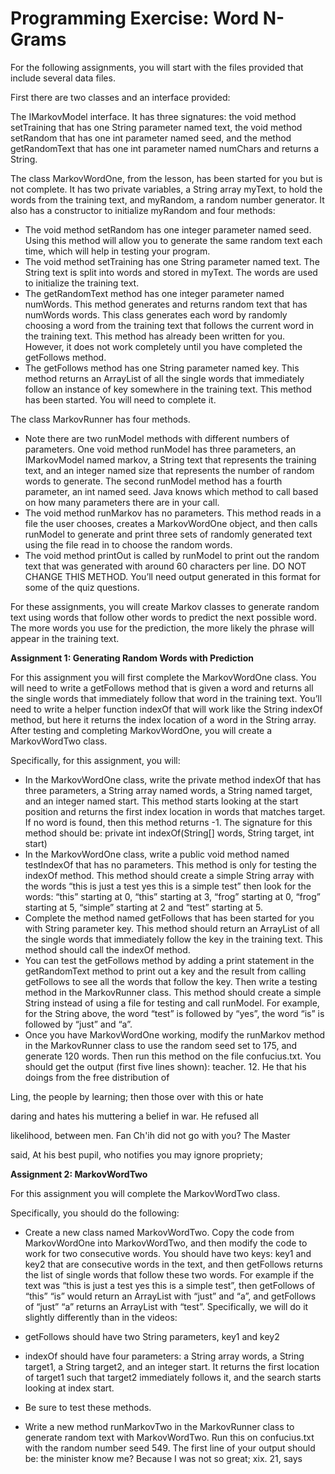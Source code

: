 # Programming Exercise: Word N-Grams
For the following assignments, you will start with the files provided that include several data files.

First there are two classes and an interface provided:

The IMarkovModel interface. It has three signatures: the void method setTraining that has one String parameter named text, the void method setRandom that has one int parameter named seed, and the method getRandomText that has one int parameter named numChars and returns a String.

The class MarkovWordOne, from the lesson, has been started for you but is not complete. It has two private variables, a String array myText, to hold the words from the training text, and myRandom, a random number generator. It also has a constructor to initialize myRandom and four methods:

- The void method setRandom has one integer parameter named seed. Using this method will allow you to generate the same random text each time, which will help in testing your program.
- The void method setTraining has one String parameter named text. The String text is split into words and stored in myText. The words are used to initialize the training text.
- The getRandomText method has one integer parameter named numWords. This method generates and returns random text that has numWords words. This class generates each word by randomly choosing a word from the training text that follows the current word in the training text. This method has already been written for you. However, it does not work completely until you have completed the getFollows method.
- The getFollows method has one String parameter named key. This method returns an ArrayList of all the single words that immediately follow an instance of key somewhere in the training text. This method has been started. You will need to complete it.

The class MarkovRunner has four methods.
- Note there are two runModel methods with different numbers of parameters. One void method runModel has three parameters, an IMarkovModel named markov, a String text that represents the training text, and an integer named size that represents the number of random words to generate. The second runModel method has a fourth parameter, an int named seed. Java knows which method to call based on how many parameters there are in your call.
- The void method runMarkov has no parameters. This method reads in a file the user chooses, creates a MarkovWordOne object, and then calls runModel to generate and print three sets of randomly generated text using the file read in to choose the random words.
- The void method printOut is called by runModel to print out the random text that was generated with around 60 characters per line. DO NOT CHANGE THIS METHOD. You’ll need output generated in this format for some of the quiz questions.

For these assignments, you will create Markov classes to generate random text using words that follow other words to predict the next possible word. The more words you use for the prediction, the more likely the phrase will appear in the training text.

**Assignment 1: Generating Random Words with Prediction**

For this assignment you will first complete the MarkovWordOne class. You will need to write a getFollows method that is given a word and returns all the single words that immediately follow that word in the training text. You’ll need to write a helper function indexOf that will work like the String indexOf method, but here it returns the index location of a word in the String array. After testing and completing MarkovWordOne, you will create a MarkovWordTwo class.

Specifically, for this assignment, you will:
- In the MarkovWordOne class, write the private method indexOf that has three parameters, a String array named words, a String named target, and an integer named start. This method starts looking at the start position and returns the first index location in words that matches target. If no word is found, then this method returns -1. The signature for this method should be: 
private int indexOf(String[] words, String target, int start)
- In the MarkovWordOne class, write a public void method named testIndexOf that has no parameters. This method is only for testing the indexOf method. This method should create a simple String array with the words “this is just a test yes this is a simple test” then look for the words: “this” starting at 0, “this” starting at 3, “frog” starting at 0, “frog” starting at 5, “simple” starting at 2 and “test” starting at 5.
- Complete the method named getFollows that has been started for you with String parameter key. This method should return an ArrayList of all the single words that immediately follow the key in the training text. This method should call the indexOf method.
- You can test the getFollows method by adding a print statement in the getRandomText method to print out a key and the result from calling getFollows to see all the words that follow the key. Then write a testing method in the MarkovRunner class. This method should create a simple String instead of using a file for testing and call runModel. For example, for the String above, the word “test” is followed by “yes”, the word “is” is followed by “just” and “a”.
- Once you have MarkovWordOne working, modify the runMarkov method in the MarkovRunner class to use the random seed set to 175, and generate 120 words. Then run this method on the file confucius.txt. You should get the output (first five lines shown):
teacher. 12. He that his doings from the free distribution of

Ling, the people by learning; then those over with this or hate

daring and hates his muttering a belief in war. He refused all

likelihood, between men. Fan Ch'ih did not go with you? The Master

said, At his best pupil, who notifies you may ignore propriety;

**Assignment 2: MarkovWordTwo**

For this assignment you will complete the MarkovWordTwo class.

Specifically, you should do the following:
- Create a new class named MarkovWordTwo. Copy the code from MarkovWordOne into MarkovWordTwo, and then modify the code to work for two consecutive words. You should have two keys: key1 and key2 that are consecutive words in the text, and then getFollows returns the list of single words that follow these two words. For example if the text was “this is just a test yes this is a simple test”, then getFollows of “this” “is” would return an ArrayList with “just” and “a”, and getFollows of “just” “a” returns an ArrayList with “test”. Specifically, we will do it slightly differently than in the videos:
- getFollows should have two String parameters, key1 and key2

- indexOf should have four parameters: a String array words, a String target1, a String target2, and an integer start. It returns the first location of target1 such that target2 immediately follows it, and the search starts looking at index start.

- Be sure to test these methods.

- Write a new method runMarkovTwo in the MarkovRunner class to generate random text with MarkovWordTwo. Run this on confucius.txt with the random number seed 549. The first line of your output should be:
the minister know me? Because I was not so great; xix. 21, says
